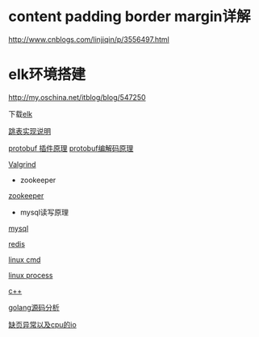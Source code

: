 
# content padding border margin详解
http://www.cnblogs.com/linjiqin/p/3556497.html

# elk环境搭建

http://my.oschina.net/itblog/blog/547250

下载[elk](https://www.elastic.co/downloads/)

[跳表实现说明](http://www.ituring.com.cn/article/59053)

[protobuf 插件原理](http://www.cppblog.com/sunicdavy/archive/2015/03/01/209894.html)
[protobuf编解码原理](https://www.baidu.com/link?url=LLLNGpXTwCDbagcWU-NeI8pqeoyYg54ACFOd-TLE8BhVA9T7GAi9gfHtPLcAByHYtxUPZZf2_X3825bk-Z0ogq&wd=&eqid=e2d7fa0a0000aeeb00000006574fe5a6)

[Valgrind](http://www.ibm.com/developerworks/cn/linux/l-cn-valgrind/index.html)



- zookeeper

[zookeeper](http://blog.csdn.net/tswisdom/article/details/41522069)

- mysql读写原理

[mysql](http://blog.jobbole.com/24006/)

[redis](http://origin.redisbook.com/)

[linux cmd](http://linuxtools-rst.readthedocs.io/zh_CN/latest/)

[linux process](https://tobegit3hub1.gitbooks.io)

[c++](http://zh.cppreference.com/w/cpp/)

[golang源码分析](https://tiancaiamao.gitbooks.io)

[缺页异常以及cpu的io](http://blog.csdn.net/cosmoslhf/article/details/42743349)